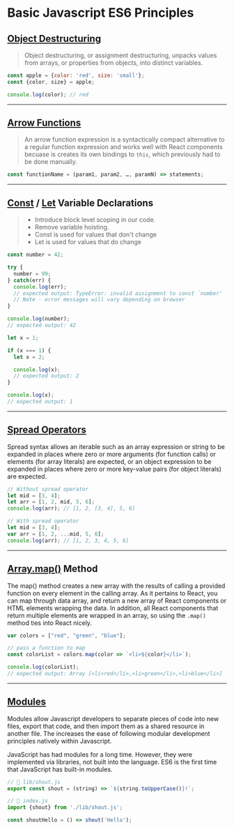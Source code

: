 # Basic Javascript ES6 Principles

[Object Destructuring]((https://developer.mozilla.org/en-US/docs/Web/JavaScript/Reference/Operators/Destructuring_assignment))
---------------
> Object destructuring, or assignment destructuring, unpacks values from arrays, or properties from objects, into distinct variables.

```jsx 
const apple = {color: 'red', size: 'small'};
const {color, size} = apple;

console.log(color); // red
```

---

[Arrow Functions](https://developer.mozilla.org/en-US/docs/Web/JavaScript/Reference/Functions/Arrow_functions)
---------------
> An arrow function expression is a syntactically compact alternative to a regular function expression and works well with React components becuase is creates its own bindings to `this`, which previously had to be done manually.

```jsx 
const functionName = (param1, param2, …, paramN) => statements; 
```

---

[Const](https://developer.mozilla.org/en-US/docs/Web/JavaScript/Reference/Statements/const) / [Let](https://developer.mozilla.org/en-US/docs/Web/JavaScript/Reference/Statements/let) Variable Declarations
---------------
> - Introduce block level scoping in our code.
> - Remove variable hoisting.
> - Const is used for values that don't change
> - Let is used for values that do change

```jsx
const number = 42;

try {
  number = 99;
} catch(err) {
  console.log(err);
  // expected output: TypeError: invalid assignment to const `number'
  // Note - error messages will vary depending on browser
}

console.log(number);
// expected output: 42
```

```jsx
let x = 1;

if (x === 1) {
  let x = 2;

  console.log(x);
  // expected output: 2
}

console.log(x);
// expected output: 1
```

---

[Spread Operators](https://developer.mozilla.org/en-US/docs/Web/JavaScript/Reference/Operators/Spread_syntax)
---------------
Spread syntax allows an iterable such as an array expression or string to be expanded in places where zero or more arguments (for function calls) or elements (for array literals) are expected, or an object expression to be expanded in places where zero or more key-value pairs (for object literals) are expected.

```jsx
// Without spread operator
let mid = [3, 4];
let arr = [1, 2, mid, 5, 6];
console.log(arr); // [1, 2, [3, 4], 5, 6]

// With spread operator
let mid = [3, 4];
var arr = [1, 2, ...mid, 5, 6];
console.log(arr); // [1, 2, 3, 4, 5, 6]
```

---

[Array.map()](https://developer.mozilla.org/en-US/docs/Web/JavaScript/Reference/Global_Objects/Array/map) Method
---------------
The map() method creates a new array with the results of calling a provided function on every element in the calling array. As it pertains to React, you can map through data array, and return a new array of React components or HTML elements wrapping the data. In addition, all React components that return multiple elements are wrapped in an array, so using the `.map()` method ties into React nicely.

```jsx
var colors = ["red", "green", "blue"];

// pass a function to map
const colorList = colors.map(color => `<li>${color}</li>`);

console.log(colorList);
// expected output: Array [<li>red</li>,<li>green</li>,<li>blue</li>]
```

---

[Modules](https://developer.mozilla.org/en-US/docs/Web/JavaScript/Guide/Modules)
---------------
Modules allow Javascript developers to separate pieces of code into new files, export that code, and then import them as a shared resource in another file. The increases the ease of following modular development principles natively within Javascript.

JavaScript has had modules for a long time. However, they were implemented via libraries, not built into the language. ES6 is the first time that JavaScript has built-in modules.


```jsx
// 📁 lib/shout.js
export const shout = (string) => `${string.toUpperCase()}!`;
```

```jsx
// 📁 index.js
import {shout} from './lib/shout.js';

const shoutHello = () => shout('Hello');
```